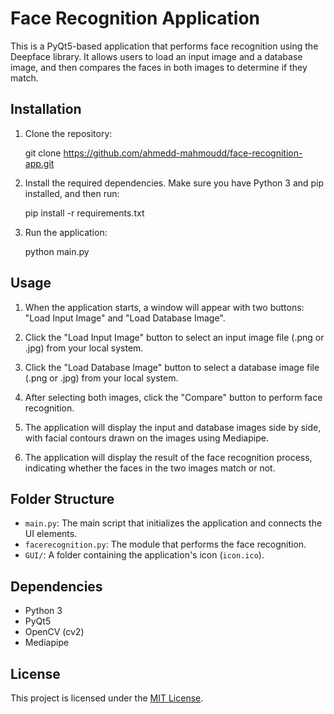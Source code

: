 
# Face Recognition Application

This is a PyQt5-based application that performs face recognition using the Deepface library. It allows users to load an input image and a database image, and then compares the faces in both images to determine if they match.

## Installation

1. Clone the repository:

    git clone https://github.com/ahmedd-mahmoudd/face-recognition-app.git

2. Install the required dependencies. Make sure you have Python 3 and pip installed, and then run:

    pip install -r requirements.txt

3. Run the application:

    python main.py

## Usage

1. When the application starts, a window will appear with two buttons: "Load Input Image" and "Load Database Image".

2. Click the "Load Input Image" button to select an input image file (.png or .jpg) from your local system.

3. Click the "Load Database Image" button to select a database image file (.png or .jpg) from your local system.

4. After selecting both images, click the "Compare" button to perform face recognition.

5. The application will display the input and database images side by side, with facial contours drawn on the images using Mediapipe.

6. The application will display the result of the face recognition process, indicating whether the faces in the two images match or not.

## Folder Structure

- `main.py`: The main script that initializes the application and connects the UI elements.
- `facerecognition.py`: The module that performs the face recognition.
- `GUI/`: A folder containing the application's icon (`icon.ico`).

## Dependencies

- Python 3
- PyQt5
- OpenCV (cv2)
- Mediapipe

## License

This project is licensed under the [MIT License](LICENSE).
